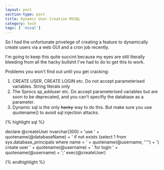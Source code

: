 ```yaml
---
layout: post
section-type: post
title: Dynamic User Creation MSSQL
category: tech
tags: [ 'mssql']
---
```


So I had the unfortunate privelege of creating a feature to dynamically create users via a web GUI and a cron job recently.

I'm going to keep this quite succint because my eyes are still literally bleeding from all the hacky bullshit I've had to do to get this to work.

Problems you won't find out until you get cracking:

1. CREATE USER, CREATE LOGIN etc. Do not accept parameterised variables. String literals only
2. The Sprocs sp_adduser etc. Do accept parameterised variables but are soon to be deprecated, and you can't specifiy the database as a parameter.
3. Dynamic sql is the only ~~hacky~~ way to do this. But make sure you use quotename() to avoid sql injection attacks.

{% highlight sql %}

declare @createUser nvarchar(300) = 'use ' + quotename(@databaseName) + ' if not exists (select 1 from sys.database_principals where name = ' + quotename(@username, '''') + ') create user ' + quotename(@username) + ' for login ' + quotename(@username) + ';'
exec(@createUser)

{% endhighlight %}


